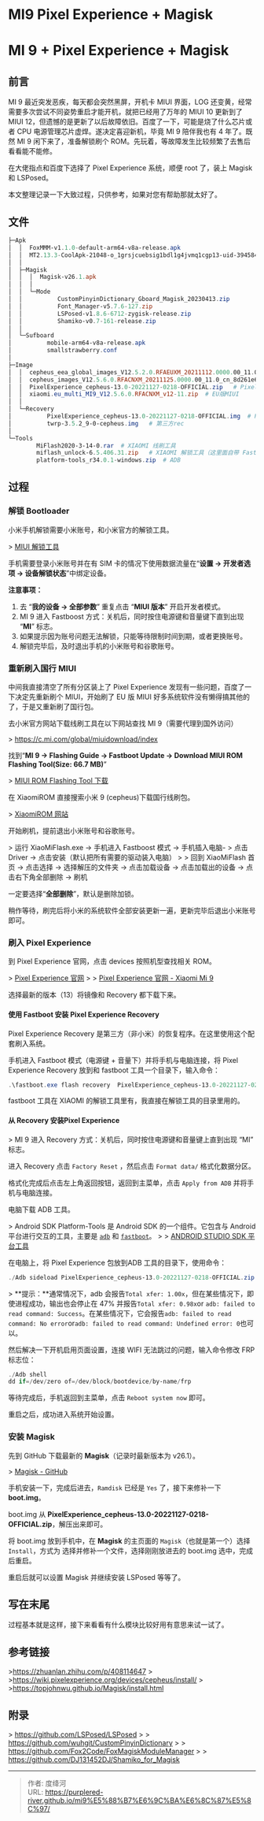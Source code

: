 # MI9 Pixel Experience &#43; Magisk


# MI 9 &#43; Pixel Experience &#43; Magisk

## 前言

MI 9 最近突发恶疾，每天都会突然黑屏，开机卡 MIUI 界面，LOG 还变黄，经常需要多次尝试不同姿势重启才能开机，就把已经用了万年的 MIUI 10 更新到了 MIUI 12，但遗憾的是更新了以后故障依旧。百度了一下，可能是烧了什么芯片或者 CPU 电源管理芯片虚焊。遂决定喜迎新机，毕竟 MI 9 陪伴我也有 4 年了。既然 MI 9 闲下来了，准备解锁刷个 ROM。先玩着，等故障发生比较频繁了去售后看看能不能修。

在大佬指点和百度下选择了 Pixel Experience 系统，顺便 root 了，装上 Magisk 和  LSPosed。

本文整理记录一下大致过程，只供参考，如果对您有帮助那就太好了。

## 文件

```powershell
├─Apk
│  │  FoxMMM-v1.1.0-default-arm64-v8a-release.apk
│  │  MT2.13.3-CoolApk-21048-o_1grsjcuebsig1bdl1g4jvmq1cgp13-uid-394584.apk
│  │
│  ├─Magisk
│  │  │  Magisk-v26.1.apk
│  │  │
│  │  └─Mode
│  │          CustomPinyinDictionary_Gboard_Magisk_20230413.zip
│  │          Font_Manager-v5.7.6-127.zip
│  │          LSPosed-v1.8.6-6712-zygisk-release.zip
│  │          Shamiko-v0.7-161-release.zip
│  │
│  └─Sufboard
│          mobile-arm64-v8a-release.apk
│          smallstrawberry.conf
│
├─Image
│  │  cepheus_eea_global_images_V12.5.2.0.RFAEUXM_20211112.0000.00_11.0_eea_655e654e8a.tgz	# EU版MIUI
│  │  cepheus_images_V12.5.6.0.RFACNXM_20211125.0000.00_11.0_cn_8d261e6804.tgz	# 国行版MIUI
│  │  PixelExperience_cepheus-13.0-20221127-0218-OFFICIAL.zip	# PixelExperience
│  │  xiaomi.eu_multi_MI9_V12.5.6.0.RFACNXM_v12-11.zip	# EU版MIUI
│  │
│  └─Recovery
│          PixelExperience_cepheus-13.0-20221127-0218-OFFICIAL.img	# PixelExperience配套rec
│          twrp-3.5.2_9-0-cepheus.img	# 第三方rec
│
└─Tools
        MiFlash2020-3-14-0.rar	# XIAOMI 线刷工具
        miflash_unlock-6.5.406.31.zip	# XIAOMI 解锁工具（这里面自带 Fastboot）
        platform-tools_r34.0.1-windows.zip	# ADB
```



## 过程

### 解锁 Bootloader

小米手机解锁需要小米账号，和小米官方的解锁工具。

&gt; [MIUI 解锁工具](https://www.miui.com/unlock/download.html)

手机需要登录小米账号并在有 SIM 卡的情况下使用数据流量在“**设置 -&gt; 开发者选项 -&gt; 设备解锁状态**”中绑定设备。

**注意事项：**

1. 去 “**我的设备 -&gt; 全部参数**” 重复点击 “**MIUI 版本**” 开启开发者模式。
2. MI 9 进入 Fastboost 方式：关机后，同时按住电源键和音量键下直到出现 “**MI**” 标志。
3. 如果提示因为账号问题无法解锁，只能等待限制时间到期，或者更换账号。
4. 解锁完毕后，及时退出手机的小米账号和谷歌账号。

### 重新刷入国行 MIUI

中间我直接清空了所有分区装上了 Pixel Experience 发现有一些问题，百度了一下决定先重新刷个 MIUI，开始刷了 EU 版 MIUI 好多系统软件没有懒得搞其他的了，于是又重新刷了国行包。

去小米官方网站下载线刷工具在以下网站查找 MI 9（需要代理到国外访问）

&gt; https://c.mi.com/global/miuidownload/index

找到“**MI 9 -&gt; Flashing Guide -&gt; Fastboot Update -&gt; Download MIUI ROM Flashing Tool(Size: 66.7 MB)**”

&gt; [MIUI ROM Flashing Tool 下载](https://cdn.alsgp0.fds.api.mi-img.com/micomm/MiFlash2020-3-14-0.rar)

在 XiaomiROM 直接搜索小米 9 (cepheus)下载国行线刷包。

&gt; [XiaomiROM 网站](https://xiaomirom.com/)

开始刷机，提前退出小米账号和谷歌账号。

&gt;  运行 XiaoMiFlash.exe -&gt; 手机进入 Fastboost 模式 -&gt; 手机插入电脑- &gt; 点击Driver -&gt; 点击安装（默认把所有需要的驱动装入电脑）
&gt;
&gt; 回到 XiaoMiFlash 首页 -&gt; 点击选择 -&gt; 选择解压的文件夹 -&gt; 点击加载设备 -&gt; 点击加载出的设备 -&gt; 点击右下角全部删除 -&gt; 刷机

一定要选择“**全部删除**”，默认是删除加锁。

稍作等待，刷完后将小米的系统软件全部安装更新一遍，更新完毕后退出小米账号即可。

### 刷入 Pixel Experience

到 Pixel Experience 官网，点击 devices 按照机型查找相关 ROM。

&gt; [Pixel Experience 官网](https://get.pixelexperience.org/)
&gt;
&gt; [Pixel Experience 官网 - Xiaomi Mi 9](https://get.pixelexperience.org/cepheus)

选择最新的版本（13）将镜像和 Recovery 都下载下来。

#### 使用 Fastboot 安装 Pixel Experience Recovery

Pixel Experience Recovery 是第三方（非小米）的恢复程序。在这里使用这个配套刷入系统。

手机进入 Fastboot 模式（电源键 &#43; 音量下）并将手机与电脑连接，将 Pixel Experience Recovery 放到和 fastboot 工具一个目录下，输入命令：

```powershell
.\fastboot.exe flash recovery  PixelExperience_cepheus-13.0-20221127-0218-OFFICIAL.img
```

fastboot 工具在 XIAOMI 的解锁工具里有，我直接在解锁工具的目录里用的。

#### 从 Recovery 安装Pixel Experience

&gt;  MI 9 进入 Recovery 方式：关机后，同时按住电源键和音量键上直到出现 “MI” 标志。

进入 Recovery 点击 `Factory Reset` ，然后点击 `Format data/` 格式化数据分区。

格式化完成后点击左上角返回按钮，返回到主菜单，点击 `Apply from ADB` 并将手机与电脑连接。

电脑下载 ADB 工具。

&gt; Android SDK Platform-Tools 是 Android SDK 的一个组件。它包含与 Android 平台进行交互的工具，主要是 [`adb`](https://developer.android.google.cn/studio/command-line/adb?hl=zh-cn) 和 [`fastboot`](https://android.googlesource.com/platform/system/core/&#43;/master/fastboot/#fastboot)。
&gt;
&gt; [ANDROID STUDIO SDK 平台工具](https://developer.android.google.cn/studio/releases/platform-tools?hl=zh-cn)

在电脑上，将 Pixel Experience 包放到ADB 工具的目录下，使用命令：

```powershell
./Adb sideload PixelExperience_cepheus-13.0-20221127-0218-OFFICIAL.zip
```

&gt; **提示：**通常情况下，adb 会报告`Total xfer: 1.00x`，但在某些情况下，即使进程成功，输出也会停止在 47% 并报告`Total xfer: 0.98x`or `adb: failed to read command: Success`。在某些情况下，它会报告`adb: failed to read command: No error`or`adb: failed to read command: Undefined error: 0`也可以。

然后解决一下开机启用页面设置，连接 WIFI 无法跳过的问题，输入命令修改 FRP 标志位：

```powershell
./Adb shell
dd if=/dev/zero of=/dev/block/bootdevice/by-name/frp
```

等待完成后，手机返回到主菜单，点击 `Reboot system now` 即可。

重启之后，成功进入系统开始设置。

### 安装 Magisk

先到 GitHub 下载最新的 **Magisk**（记录时最新版本为 v26.1）。

&gt; [Magisk - GitHub](https://github.com/topjohnwu/Magisk)

手机安装一下，完成后进去，`Ramdisk` 已经是 `Yes` 了，接下来修补一下 **boot.img**。

boot.img 从 **PixelExperience_cepheus-13.0-20221127-0218-OFFICIAL.zip**，解压出来即可。

将 boot.img  放到手机中，在 **Magisk** 的主页面的 `Magisk`（也就是第一个）选择 `Install`，方式为 选择并修补一个文件，选择刚刚放进去的 boot.img 选中，完成后重启。

重启后就可以设置 Magisk 并继续安装 LSPosed 等等了。

## 写在末尾

过程基本就是这样，接下来看看有什么模块比较好用有意思来试一试了。

## 参考链接

&gt;https://zhuanlan.zhihu.com/p/408114647
&gt;
&gt;https://wiki.pixelexperience.org/devices/cepheus/install/
&gt;
&gt;https://topjohnwu.github.io/Magisk/install.html

## 附录

&gt; https://github.com/LSPosed/LSPosed
&gt;
&gt; https://github.com/wuhgit/CustomPinyinDictionary
&gt;
&gt; https://github.com/Fox2Code/FoxMagiskModuleManager
&gt;
&gt; https://github.com/DJ131452DJ/Shamiko_for_Magisk


---

> 作者: 度绛河  
> URL: https://purplered-river.github.io/mi9%E5%88%B7%E6%9C%BA%E6%8C%87%E5%8C%97/  

